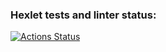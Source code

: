 ### Hexlet tests and linter status:
[![Actions Status](https://github.com/Mardulee/data-analytics-project-92/actions/workflows/hexlet-check.yml/badge.svg)](https://github.com/Mardulee/data-analytics-project-92/actions)